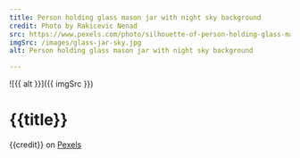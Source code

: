 ```yaml
---
title: Person holding glass mason jar with night sky background
credit: Photo by Rakicevic Nenad
src: https://www.pexels.com/photo/silhouette-of-person-holding-glass-mason-jar-1274260/
imgSrc: /images/glass-jar-sky.jpg
alt: Person holding glass mason jar with night sky background

---
```


![{{ alt }}]({{ imgSrc }})

# {{title}}

{{credit}} on [Pexels]({{src}})